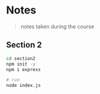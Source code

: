 # Notes

> notes taken during the course

## Section 2

```sh
cd section2
npm init -y
npm i express

# run
node index.js
```
